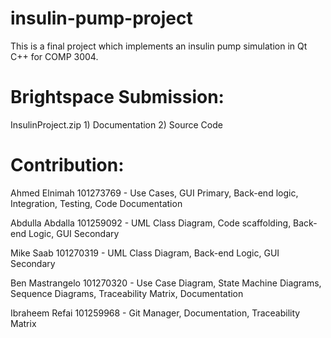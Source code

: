# insulin-pump-project
This is a final project which implements an insulin pump simulation in Qt C++ for COMP 3004.

# Brightspace Submission:

InsulinProject.zip
    1) Documentation
    2) Source Code

# Contribution:

Ahmed Elnimah 101273769 - Use Cases, GUI Primary, Back-end logic, Integration, Testing, Code Documentation

Abdulla Abdalla 101259092 - UML Class Diagram, Code scaffolding, Back-end Logic, GUI Secondary

Mike Saab 101270319 - UML Class Diagram, Back-end Logic, GUI Secondary

Ben Mastrangelo 101270320 - Use Case Diagram, State Machine Diagrams, Sequence Diagrams, Traceability Matrix, Documentation

Ibraheem Refai 101259968 - Git Manager, Documentation, Traceability Matrix